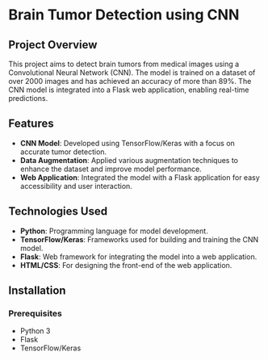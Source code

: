 # Brain Tumor Detection using CNN

## Project Overview
This project aims to detect brain tumors from medical images using a Convolutional Neural Network (CNN). The model is trained on a dataset of over 2000 images and has achieved an accuracy of more than 89%. The CNN model is integrated into a Flask web application, enabling real-time predictions.

## Features
- **CNN Model**: Developed using TensorFlow/Keras with a focus on accurate tumor detection.
- **Data Augmentation**: Applied various augmentation techniques to enhance the dataset and improve model performance.
- **Web Application**: Integrated the model with a Flask application for easy accessibility and user interaction.

## Technologies Used
- **Python**: Programming language for model development.
- **TensorFlow/Keras**: Frameworks used for building and training the CNN model.
- **Flask**: Web framework for integrating the model into a web application.
- **HTML/CSS**: For designing the front-end of the web application.

## Installation

### Prerequisites
- Python 3
- Flask
- TensorFlow/Keras


